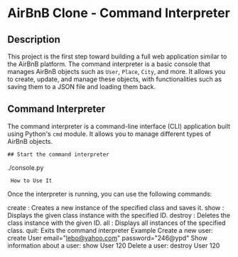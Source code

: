 # AirBnB Clone - Command Interpreter

## Description
This project is the first step toward building a full web application similar to the AirBnB platform. The command interpreter is a basic console that manages AirBnB objects such as `User`, `Place`, `City`, and more. It allows you to create, update, and manage these objects, with functionalities such as saving them to a JSON file and loading them back.

## Command Interpreter
The command interpreter is a command-line interface (CLI) application built using Python's `cmd` module. It allows you to manage different types of AirBnB objects.

    ## Start the command interpreter
 ./console.py

     How to Use It
Once the interpreter is running, you can use the following commands:

create <class>: Creates a new instance of the specified class and saves it.
show <class> <id>: Displays the given class instance with the specified ID.
destroy <class> <id>: Deletes the class instance with the given ID.
all <class>: Displays all instances of the specified class.
quit: Exits the command interpreter
         Example
Create a new user: create User email="lebo@yahoo.com" password="246@ypd"
Show information about a user: show User 120
Delete a user: destroy User 120
